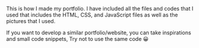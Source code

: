 This is how I made my portfolio. 
I have included all the files and codes that I used that includes the HTML, CSS, and JavaScript files as well as the pictures that I used.

If you want to develop a similar portfolio/website, you can take inspirations and small code snippets, Try not to use the same code 😀

